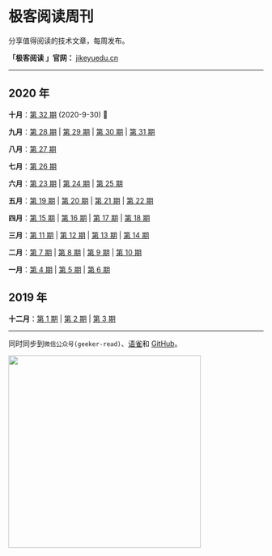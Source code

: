 # 极客阅读周刊

分享值得阅读的技术文章，每周发布。

**「极客阅读 」官网：** [jikeyuedu.cn](https://jikeyuedu.cn)

---

## 2020 年

**十月**：[第 32 期](https://github.com/geeker-read/weekly_issues/blob/master/docs/issue-32.md) (2020-9-30) 🐸

**九月**：[第 28 期](https://github.com/geeker-read/weekly_issues/blob/master/docs/issue-28.md) | [第 29 期](https://github.com/geeker-read/weekly_issues/blob/master/docs/issue-29.md) | [第 30 期](https://github.com/geeker-read/weekly_issues/blob/master/docs/issue-30.md) | [第 31 期](https://github.com/geeker-read/weekly_issues/blob/master/docs/issue-31.md)

**八月**：[第 27 期](https://github.com/geeker-read/weekly_issues/blob/master/docs/issue-27.md)

**七月**：[第 26 期](https://github.com/geeker-read/weekly_issues/blob/master/docs/issue-26.md)

**六月**：[第 23 期](https://github.com/geeker-read/weekly_issues/blob/master/docs/issue-23.md) | [第 24 期](https://github.com/geeker-read/weekly_issues/blob/master/docs/issue-24.md) | [第 25 期](https://github.com/geeker-read/weekly_issues/blob/master/docs/issue-25.md)

**五月**：[第 19 期](https://github.com/geeker-read/weekly_issues/blob/master/docs/issue-19.md) | [第 20 期](https://github.com/geeker-read/weekly_issues/blob/master/docs/issue-20.md) | [第 21 期](https://github.com/geeker-read/weekly_issues/blob/master/docs/issue-21.md) | [第 22 期](https://github.com/geeker-read/weekly_issues/blob/master/docs/issue-22.md)

**四月**：[第 15 期](https://github.com/geeker-read/weekly_issues/blob/master/docs/issue-15.md) | [第 16 期](https://github.com/geeker-read/weekly_issues/blob/master/docs/issue-16.md) | [第 17 期](https://github.com/geeker-read/weekly_issues/blob/master/docs/issue-17.md) | [第 18 期](https://github.com/geeker-read/weekly_issues/blob/master/docs/issue-18.md)

**三月**：[第 11 期](https://github.com/geeker-read/weekly_issues/blob/master/docs/issue-11.md) | [第 12 期](https://github.com/geeker-read/weekly_issues/blob/master/docs/issue-12.md) | [第 13 期](https://github.com/geeker-read/weekly_issues/blob/master/docs/issue-13.md) | [第 14 期](https://github.com/geeker-read/weekly_issues/blob/master/docs/issue-14.md)

**二月**：[第 7 期](https://github.com/geeker-read/weekly_issues/blob/master/docs/issue-7.md) | [第 8 期](https://github.com/geeker-read/weekly_issues/blob/master/docs/issue-8.md) | [第 9 期](https://github.com/geeker-read/weekly_issues/blob/master/docs/issue-9.md) | [第 10 期](https://github.com/geeker-read/weekly_issues/blob/master/docs/issue-10.md)

**一月**：[第 4 期](https://github.com/geeker-read/weekly_issues/blob/master/docs/issue-4.md) | [第 5 期](https://github.com/geeker-read/weekly_issues/blob/master/docs/issue-5.md) | [第 6 期](https://github.com/geeker-read/weekly_issues/blob/master/docs/issue-6.md)

## 2019 年

**十二月**：[第 1 期](https://github.com/geeker-read/weekly_issues/blob/master/docs/issue-1.md) | [第 2 期](https://github.com/geeker-read/weekly_issues/blob/master/docs/issue-2.md) | [第 3 期](https://github.com/geeker-read/weekly_issues/blob/master/docs/issue-3.md)

---

同时同步到`微信公众号(geeker-read)`、[语雀](https://www.yuque.com/books/share/8cc684ae-4d87-483b-82e5-5128e32d4cef?#)和 [GitHub](https://github.com/geeker-read/weekly_issues)。

<img src="https://geeker-cdn.devhub.top/assets/geeker-read-wx-qr-code-v2.png" width="380">
